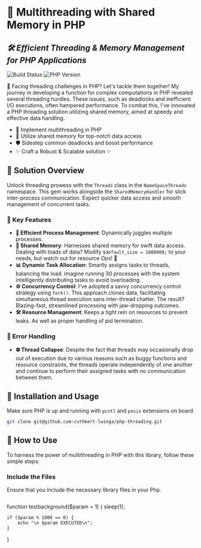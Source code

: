 # 🚀 Multithreading with Shared Memory in PHP
## _🛠️ Efficient Threading & Memory Management for PHP Applications_

![Build Status](https://img.shields.io/badge/build-passing-brightgreen) ![PHP Version](https://img.shields.io/badge/php-^8.4-blue) 

🤔 Facing threading challenges in PHP? Let's tackle them together! My journey in developing a function for complex computations in PHP revealed several threading hurdles. These issues, such as deadlocks and inefficient I/O executions, often hampered performance. To combat this, I've innovated a PHP threading solution utilizing shared memory, aimed at speedy and effective data handling.

- 🧵 Implement multithreading in PHP
- 💾 Utilize shared memory for top-notch data access
- 🛡️ Sidestep common deadlocks and boost performance
- ✨ Craft a Robust & Scalable solution ✨

## 📖 Solution Overview

Unlock threading prowess with the `Threads` class in the `NameSpaceThreads` namespace. This gem works alongside the `SharedMemoryHandler` for slick inter-process communication. Expect quicker data access and smooth management of concurrent tasks. 

### 🌟 Key Features

- **🔄 Efficient Process Management**: Dynamically juggles multiple processes.
- **💽 Shared Memory**: Harnesses shared memory for swift data access. Dealing with loads of data? Modify `$default_size = 1000000;` to your needs, but watch out for resource Ops! 🚨
- **📊 Dynamic Task Allocation**: Smartly assigns tasks to threads, balancing the load. Imagine running 30 processes with the system intelligently distributing tasks to avoid overloading.
- **⚙️ Concurrency Control**: I've adopted a savvy concurrency control strategy using `fork()`. This approach clones data, facilitating simultaneous thread execution sans inter-thread chatter. The result? Blazing-fast, streamlined processing with jaw-dropping outcomes.
- **🛠️ Resource Management**: Keeps a tight rein on resources to prevent leaks. As well as proper handling of pid termination.

### 🔫 Error Handling
- **⛔ Thread Collapse**: Despite the fact that threads may occasionally drop out of execution due to various reasons such as buggy functions and resource constraints, the threads operate independently of one another and continue to perform their assigned tasks with no communication between them.

## 📲 Installation and Usage

Make sure PHP is up and running with `pcntl` and `posix` extensions on board.

```sh
git clone git@github.com:cuthbert-lwinga/php-threading.git
```
## 🚀 How to Use

To harness the power of multithreading in PHP with this library, follow these simple steps:

### Include the Files

Ensure that you include the necessary library files in your Php.

```php

```
function testbackground($param = 1) {
    sleep(1);

    if ($param % 1000 == 0) {
        echo "\n $param EXECUTED\n";
    }
}




